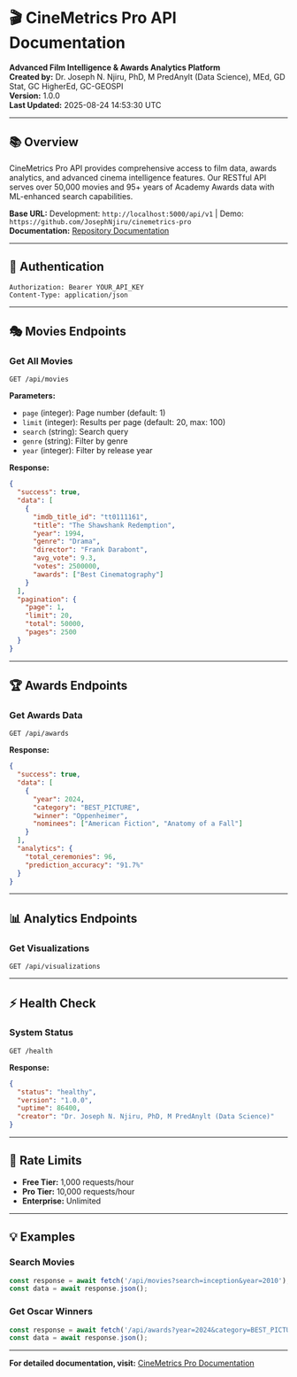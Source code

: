 # 🎬 CineMetrics Pro API Documentation

**Advanced Film Intelligence & Awards Analytics Platform**  
**Created by:** Dr. Joseph N. Njiru, PhD, M PredAnylt (Data Science), MEd, GD Stat, GC HigherEd, GC-GEOSPI  
**Version:** 1.0.0  
**Last Updated:** 2025-08-24 14:53:30 UTC  

---

## 📚 Overview

CineMetrics Pro API provides comprehensive access to film data, awards analytics, and advanced cinema intelligence features. Our RESTful API serves over 50,000 movies and 95+ years of Academy Awards data with ML-enhanced search capabilities.

**Base URL:** Development: `http://localhost:5000/api/v1` | Demo: `https://github.com/JosephNjiru/cinemetrics-pro`  
**Documentation:** [Repository Documentation](https://github.com/JosephNjiru/cinemetrics-pro/blob/main/docs/)  

---

## 🔑 Authentication

```http
Authorization: Bearer YOUR_API_KEY
Content-Type: application/json
```

---

## 🎭 Movies Endpoints

### Get All Movies
```http
GET /api/movies
```

**Parameters:**
- `page` (integer): Page number (default: 1)
- `limit` (integer): Results per page (default: 20, max: 100)
- `search` (string): Search query
- `genre` (string): Filter by genre
- `year` (integer): Filter by release year

**Response:**
```json
{
  "success": true,
  "data": [
    {
      "imdb_title_id": "tt0111161",
      "title": "The Shawshank Redemption",
      "year": 1994,
      "genre": "Drama",
      "director": "Frank Darabont",
      "avg_vote": 9.3,
      "votes": 2500000,
      "awards": ["Best Cinematography"]
    }
  ],
  "pagination": {
    "page": 1,
    "limit": 20,
    "total": 50000,
    "pages": 2500
  }
}
```

---

## 🏆 Awards Endpoints

### Get Awards Data
```http
GET /api/awards
```

**Response:**
```json
{
  "success": true,
  "data": [
    {
      "year": 2024,
      "category": "BEST_PICTURE",
      "winner": "Oppenheimer",
      "nominees": ["American Fiction", "Anatomy of a Fall"]
    }
  ],
  "analytics": {
    "total_ceremonies": 96,
    "prediction_accuracy": "91.7%"
  }
}
```

---

## 📊 Analytics Endpoints

### Get Visualizations
```http
GET /api/visualizations
```

---

## ⚡ Health Check

### System Status
```http
GET /health
```

**Response:**
```json
{
  "status": "healthy",
  "version": "1.0.0",
  "uptime": 86400,
  "creator": "Dr. Joseph N. Njiru, PhD, M PredAnylt (Data Science)"
}
```

---

## 🚀 Rate Limits

- **Free Tier:** 1,000 requests/hour
- **Pro Tier:** 10,000 requests/hour
- **Enterprise:** Unlimited

---

## 💡 Examples

### Search Movies
```javascript
const response = await fetch('/api/movies?search=inception&year=2010');
const data = await response.json();
```

### Get Oscar Winners
```javascript
const response = await fetch('/api/awards?year=2024&category=BEST_PICTURE');
const data = await response.json();
```

---

**For detailed documentation, visit:** [CineMetrics Pro Documentation](https://github.com/JosephNjiru/cinemetrics-pro/tree/main/docs)
